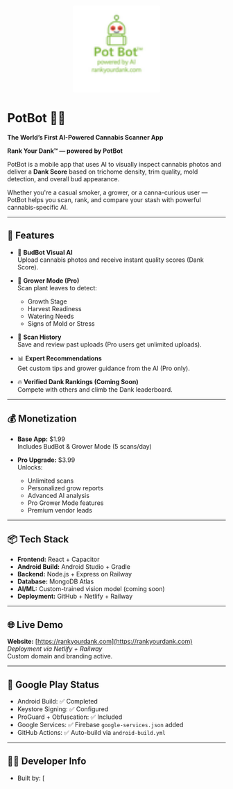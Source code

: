 <p align="center">
  <img src="https://raw.githubusercontent.com/dan24tor84/potbot-frontend/main/public/potbot-logo.png" alt="PotBot Logo" width="200"/>
</p>

# PotBot 🌿🤖  
**The World’s First AI-Powered Cannabis Scanner App**

**Rank Your Dank™ — powered by PotBot**

PotBot is a mobile app that uses AI to visually inspect cannabis photos and deliver a **Dank Score** based on trichome density, trim quality, mold detection, and overall bud appearance.

Whether you're a casual smoker, a grower, or a canna-curious user — PotBot helps you scan, rank, and compare your stash with powerful cannabis-specific AI.

---

## 🚀 Features

- 📸 **BudBot Visual AI**  
  Upload cannabis photos and receive instant quality scores (Dank Score).

- 🌱 **Grower Mode (Pro)**  
  Scan plant leaves to detect:
  - Growth Stage  
  - Harvest Readiness  
  - Watering Needs  
  - Signs of Mold or Stress  

- 💾 **Scan History**  
  Save and review past uploads (Pro users get unlimited uploads).

- 📊 **Expert Recommendations**  
  Get custom tips and grower guidance from the AI (Pro only).

- 🔥 **Verified Dank Rankings (Coming Soon)**  
  Compete with others and climb the Dank leaderboard.

---

## 💰 Monetization

- **Base App:** $1.99  
  Includes BudBot & Grower Mode (5 scans/day)

- **Pro Upgrade:** $3.99  
  Unlocks:
  - Unlimited scans  
  - Personalized grow reports  
  - Advanced AI analysis  
  - Pro Grower Mode features  
  - Premium vendor leads

---

## 📦 Tech Stack

- **Frontend:** React + Capacitor
- **Android Build:** Android Studio + Gradle
- **Backend:** Node.js + Express on Railway
- **Database:** MongoDB Atlas
- **AI/ML:** Custom-trained vision model (coming soon)
- **Deployment:** GitHub + Netlify + Railway

---

## 🌐 Live Demo

**Website:** [https://rankyourdank.com](https://rankyourdank.com)  
_Deployment via Netlify + Railway_  
Custom domain and branding active.

---

## 📲 Google Play Status

- Android Build: ✅ Completed  
- Keystore Signing: ✅ Configured  
- ProGuard + Obfuscation: ✅ Included  
- Google Services: ✅ Firebase `google-services.json` added  
- GitHub Actions: ✅ Auto-build via `android-build.yml`

---

## 👨‍💻 Developer Info

- Built by: [
